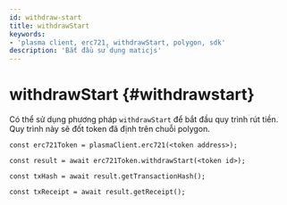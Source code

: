 ```yaml
---
id: withdraw-start
title: withdrawStart
keywords:
- 'plasma client, erc721, withdrawStart, polygon, sdk'
description: 'Bắt đầu sử dụng maticjs'
---
```


# withdrawStart {#withdrawstart}

Có thể sử dụng phương pháp `withdrawStart` để bắt đầu quy trình rút tiền. Quy trình này sẽ đốt token đã định trên chuỗi polygon.

```
const erc721Token = plasmaClient.erc721(<token address>);

const result = await erc721Token.withdrawStart(<token id>);

const txHash = await result.getTransactionHash();

const txReceipt = await result.getReceipt();

```
